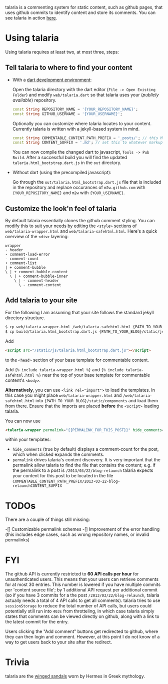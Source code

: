 talaria is a commenting system for static content, such as github pages, that uses github commits to identify content and store its comments. You can see talaria in action [here](http://blog.tibidat.com).

# Using talaria

Using talaria requires at least two, at most three, steps:

## Tell talaria to where to find your content

- With a [dart development environment](https://www.dartlang.org/tools/editor/):

	Open the talaria directory with the dart editor (``File -> Open Existing Folder``) and modify ``web/talaria.dart`` so that talaria uses your (_publicly available_) repository.
	
	```dart
	const String REPOSITORY_NAME = '{YOUR_REPOSITORY_NAME}';
	const String GITHUB_USERNAME = '{YOUR_USERNAME}';
	```
	
	Optionally you can customize where talaria locates to your content. Currently talaria is written with a jekyll-based system in mind.
	
	```dart
	const String COMMENTABLE_CONTENT_PATH_PREFIX = '_posts/'; // this MUST be a path **relative** to the root of your repository!
	const String CONTENT_SUFFIX = '.md'; // set this to whatever markup your content is written in
	```
	
	You can now compile the changed dart to javascript, ``Tools -> Pub Build``. After a successful build you will find the updated ``talaria.html_bootstrap.dart.js`` in the ``out`` directory.

- Without dart (using the precompiled javascript):

	Go through the ``out/talaria.html_bootstrap.dart.js`` file that is included in the repository and replace occurances of ``m2w.github.com`` with ``{YOUR_REPOSITORY_NAME}`` and ``m2w`` with ``{YOUR_USERNAME}``.

## Customize the look'n feel of talaria

By default talaria essentially clones the github comment styling. You can modify this to suit your needs by editing the ``<style>`` sections of ``web/talaria-wrapper.html`` and ``web/talaria-safehtml.html``. 
Here's a quick overview of the ``<div>`` layering:

```
wrapper
- header 
- comment-load-error
- comment-count
+ comment-list
| + comment-bubble
\ | + comment-bubble-content
  \ | + comment-bubble-inner
    \ | - comment-header
      \ - comment-content
```

## Add talaria to your site

For the following I am assuming that your site follows the standard jekyll directory structure.

```bash
$ cp web/talaria-wrapper.html /web/talaria-safehtml.html {PATH_TO_YOUR_BLOG}/_includes
$ cp build/talaria.html_bootstrap.dart.js {PATH_TO_YOUR_BLOG}/static/js 
```

Add 

```html
<script src="/static/js/talaria.html_bootstrap.dart.js"></script>
``` 

to the ``<head>`` section of your base template for commentable content.

Add ``{% include talaria-wrapper.html %}`` and ``{% include talaria-safehtml.html %}`` near the top of your base template for commentable content's ``<body>``.

__Alternatively__, you can use ``<link rel="import">`` to load the templates. In this case you might place ``web/talaria-wrapper.html`` and ``/web/talaria-safehtml.html`` into ``{PATH_TO_YOUR_BLOG}/static/components`` and load them from there.
Ensure that the imports are placed __before__ the ``<script>`` loading talaria. 

You can now use 

```html 
<talaria-wrapper permalink="{{PERMALINK_FOR_THIS_POST}}" hide_comments="{{true|false}}"></talaria-wrapper>
``` 

within your templates: 

- ``hide_comments`` (true by default) displays a comment-count for the post, which when clicked expands the comments.
- ``permalink`` drives talaria's content discovery. It is very important that the permalink allow talaria to find the file that contains the content; 
e.g. if the permalink to a post is ``/2013/03/22/blog-relaunch`` talaria expects your content for this post to be located in the file 
``COMMENTABLE_CONTENT_PATH_PREFIX/2013-03-22-blog-relaunchCONTENT_SUFFIX``

# TODOs

There are a couple of things still missing:

-[] Customizable permalink schemes
-[] Improvement of the error handling (this includes edge cases, such as wrong repository names, or invalid permalinks)


# FYI

The github API is currently restricted to **60 API calls per hour** for unauthenticated users. This means that your users can retrieve comments for at most 30 entries. This number is lowered if you have multiple commits per 'content source file'; by 1 additional API request per additional commit (so if you have 3 commits for a the post `/2013/03/22/blog-relaunch`, talaria actually needs a total of 4 API calls to get all comments). talaria tries to use `sessionStorage` to reduce the total number of API calls, but users could potentially still run into `403s` from throtteling, in which case talaria simply states that comments can be viewed directly on github, along with a link to the latest commit for the entry.

Users clicking the "Add comment" buttons get redirected to github, where they can then login and comment. However, at this point I do not know of a way to get users back to your site after the redirect.

# Trivia
talaria are the [winged sandals](http://en.wikipedia.org/wiki/Talaria) worn by Hermes in Greek mythology.
